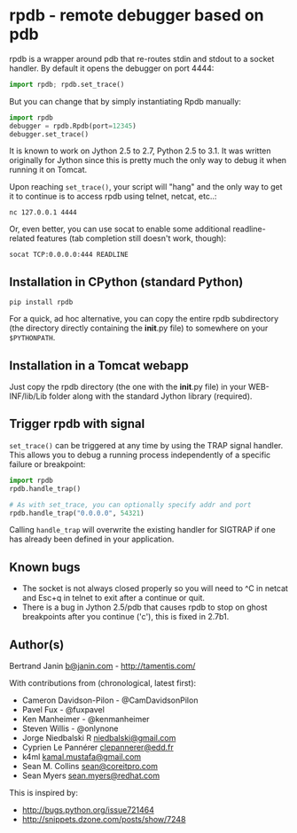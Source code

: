 # rpdb - remote debugger based on pdb

rpdb is a wrapper around pdb that re-routes stdin and stdout to a socket
handler. By default it opens the debugger on port 4444:

```python
import rpdb; rpdb.set_trace()
```

But you can change that by simply instantiating Rpdb manually:

```python
import rpdb
debugger = rpdb.Rpdb(port=12345)
debugger.set_trace()
```

It is known to work on Jython 2.5 to 2.7, Python 2.5 to 3.1. It was written
originally for Jython since this is pretty much the only way to debug it when
running it on Tomcat.

Upon reaching `set_trace()`, your script will "hang" and the only way to get it
to continue is to access rpdb using telnet, netcat, etc..:

```shell
nc 127.0.0.1 4444
```

Or, even better, you can use socat to enable some additional readline-related features (tab completion still doesn't work, though):

```shell
socat TCP:0.0.0.0:444 READLINE
```

## Installation in CPython (standard Python)

```shell
pip install rpdb
```

For a quick, ad hoc alternative, you can copy the entire rpdb subdirectory
(the directory directly containing the __init__.py file) to somewhere on your
`$PYTHONPATH`.

## Installation in a Tomcat webapp

Just copy the rpdb directory (the one with the __init__.py file) in your
WEB-INF/lib/Lib folder along with the standard Jython library (required).

## Trigger rpdb with signal

`set_trace()` can be triggered at any time by using the TRAP signal handler.
This allows you to debug a running process independently of a specific failure
or breakpoint:

```python
import rpdb
rpdb.handle_trap()

# As with set_trace, you can optionally specify addr and port
rpdb.handle_trap("0.0.0.0", 54321)
```

Calling `handle_trap` will overwrite the existing handler for SIGTRAP if one has
already been defined in your application.

## Known bugs

- The socket is not always closed properly so you will need to ^C in netcat
  and Esc+q in telnet to exit after a continue or quit.
- There is a bug in Jython 2.5/pdb that causes rpdb to stop on ghost
  breakpoints after you continue ('c'), this is fixed in 2.7b1.

## Author(s)

Bertrand Janin <b@janin.com> - http://tamentis.com/

With contributions from (chronological, latest first):

- Cameron Davidson-Pilon - @CamDavidsonPilon
- Pavel Fux - @fuxpavel
- Ken Manheimer - @kenmanheimer
- Steven Willis - @onlynone
- Jorge Niedbalski R <niedbalski@gmail.com>
- Cyprien Le Pannérer <clepannerer@edd.fr>
- k4ml <kamal.mustafa@gmail.com>
- Sean M. Collins <sean@coreitpro.com>
- Sean Myers <sean.myers@redhat.com>

This is inspired by:

- http://bugs.python.org/issue721464
- http://snippets.dzone.com/posts/show/7248
